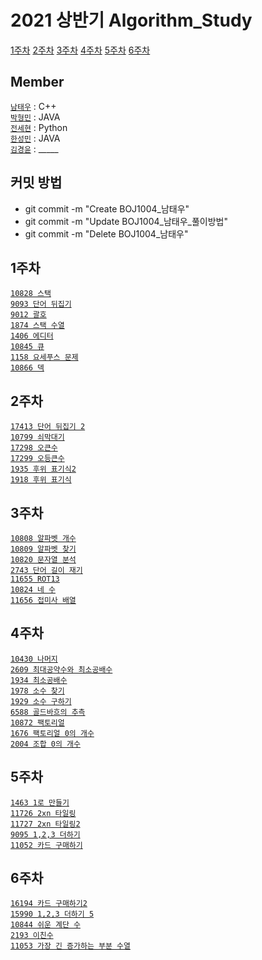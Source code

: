 # 2021 상반기 Algorithm_Study


[1주차](#1주차)  [2주차](#2주차) [3주차](#3주차)  [4주차](#4주차)  [5주차](#5주차)  [6주차](#6주차)

## Member

[`남태우`](https://github.com/bn-tw2020) : C++  
[`박형민`](https://github.com/thalals) : JAVA  
[`전세현`](https://github.com/jeonhl7579) : Python  
[`한성민`](https://github.com/songmin9813) : JAVA  
[`김경윤`](https://github.com/NASA-GukJang) : _____


## 커밋 방법

- git commit -m "Create BOJ1004_남태우"  
- git commit -m "Update BOJ1004_남태우_풀이방법"  
- git commit -m "Delete BOJ1004_남태우"


## 1주차
    
[`10828 스택`](https://www.acmicpc.net/problem/10828)  
[`9093 단어 뒤집기`](https://www.acmicpc.net/problem/9093)  
[`9012 괄호`](https://www.acmicpc.net/problem/9012)  
[`1874 스택 수열`](https://www.acmicpc.net/problem/1874)  
[`1406 에디터`](https://www.acmicpc.net/problem/1406)  
[`10845 큐`](https://www.acmicpc.net/problem/10845)  
[`1158 요세푸스 문제`](https://www.acmicpc.net/problem/1158)  
[`10866 덱`](https://www.acmicpc.net/problem/10866)  


## 2주차

[`17413 단어 뒤집기 2`](https://www.acmicpc.net/problem/17413)  
[`10799 쇠막대기`](https://www.acmicpc.net/problem/10799)  
[`17298 오큰수`](https://www.acmicpc.net/problem/17298)  
[`17299 오등큰수`](https://www.acmicpc.net/problem/17299)  
[`1935 후위 표기식2`](https://www.acmicpc.net/problem/1935)  
[`1918 후위 표기식`](https://www.acmicpc.net/problem/1918)  


## 3주차

[`10808 알파벳 개수`](https://www.acmicpc.net/problem/10808)  
[`10809 알파벳 찾기`](https://www.acmicpc.net/problem/10809)  
[`10820 문자열 분석`](https://www.acmicpc.net/problem/10820)  
[`2743 단어 길이 재기`](https://www.acmicpc.net/problem/2743)  
[`11655 ROT13`](https://www.acmicpc.net/problem/11655)  
[`10824 네 수`](https://www.acmicpc.net/problem/10824)  
[`11656 접미사 배열`](https://www.acmicpc.net/problem/11656)  


## 4주차

[`10430 나머지`](https://www.acmicpc.net/problem/10430)  
[`2609 최대공약수와 최소공배수`](https://www.acmicpc.net/problem/2609)  
[`1934 최소공배수`](https://www.acmicpc.net/problem/1934)  
[`1978 소수 찾기`](https://www.acmicpc.net/problem/1978)  
[`1929 소수 구하기`](https://www.acmicpc.net/problem/1929)  
[`6588 골드바흐의 추측`](https://www.acmicpc.net/problem/6588)  
[`10872 팩토리얼`](https://www.acmicpc.net/problem/10872)  
[`1676 팩토리얼 0의 개수`](https://www.acmicpc.net/problem/1676)  
[`2004 조합 0의 개수`](https://www.acmicpc.net/problem/2004)  


## 5주차

[`1463 1로 만들기`](https://www.acmicpc.net/problem/1463)  
[`11726 2xn 타일링`](https://www.acmicpc.net/problem/11726)  
[`11727 2xn 타일링2`](https://www.acmicpc.net/problem/11727)  
[`9095 1,2,3 더하기`](https://www.acmicpc.net/problem/9095)  
[`11052 카드 구매하기`](https://www.acmicpc.net/problem/11052)


## 6주차

[`16194 카드 구매하기2`](https://www.acmicpc.net/problem/16194)  
[`15990 1,2,3 더하기 5`](https://www.acmicpc.net/problem/15990)  
[`10844 쉬운 계단 수`](https://www.acmicpc.net/problem/10844)  
[`2193 이친수`](https://www.acmicpc.net/problem/2193)  
[`11053 가장 긴 증가하는 부분 수열`](https://www.acmicpc.net/problem/11053)
